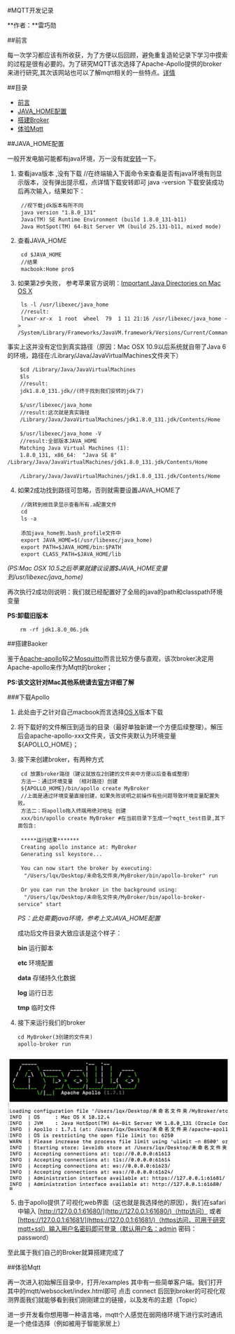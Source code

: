 #MQTT开发记录


**作者：**雷巧勋


##前言

每一次学习都应该有所收获，为了方便以后回顾，避免重复造轮记录下学习中摸索的过程是很有必要的。为了研究MQTT该次选择了Apache-Apollo提供的broker来进行研究,其次该网站也可以了解mqtt相关的一些特点。[详情](http://activemq.apache.org/apollo/index.html)

##目录

* [前言](##前言)
* [JAVA_HOME配置](##JAVA_HOME配置)
* [搭建Broker](##搭建Baoker)
* [体验Mqtt](##体验Mqtt)


##JAVA_HOME配置

一般开发电脑可能都有java环境，万一没有就[安转](http://www.oracle.com/technetwork/java/javase/downloads/jdk8-downloads-2133151.html)一下。

1. 查看java版本 ,没有下载
	//在终端输入下面命令来查看是否有java环境有则显示版本，没有弹出提示框，点详情下载安转即可
	java -version
下载安装成功后再次输入，结果如下：
		
		//视下载jdk版本有所不同
		java version "1.8.0_131"
		Java(TM) SE Runtime Environment (build 1.8.0_131-b11)
		Java HotSpot(TM) 64-Bit Server VM (build 25.131-b11, mixed mode)
		
2. 查看JAVA_HOME

		cd $JAVA_HOME
		//结果
		macbook:Home pro$ 
3. 如果第2步失败，
参考苹果官方说明：[Important Java Directories on Mac OS X](https://developer.apple.com/library/content/qa/qa1170/_index.html)


		ls -l /usr/libexec/java_home
		//result:
		lrwxr-xr-x  1 root  wheel  79  1 11 21:16 /usr/libexec/java_home -> /System/Library/Frameworks/JavaVM.framework/Versions/Current/Commands/java_home	
事实上这并没有定位到真实路径（原因：Mac OSX 10.9以后系统就自带了Java 6的环境，路径在:/Library/Java/JavaVirtualMachines文件夹下）
		
		$cd /Library/Java/JavaVirtualMachines
		$ls
		//result:
		jdk1.8.0_131.jdk//(终于找到我们安转的jdk了)
		
		$/usr/libexec/java_home
		//result:这次就是真实路径
		/Library/Java/JavaVirtualMachines/jdk1.8.0_131.jdk/Contents/Home
		
		$/usr/libexec/java_home -V 
		//result:全部版本JAVA_HOME
		Matching Java Virtual Machines (1):
    	1.8.0_131, x86_64:	"Java SE 8"	/Library/Java/JavaVirtualMachines/jdk1.8.0_131.jdk/Contents/Home

		/Library/Java/JavaVirtualMachines/jdk1.8.0_131.jdk/Contents/Home
		
	
4. 如果2成功找到路径可忽略，否则就需要设置JAVA_HOME了
		
		//跳转到根目录显示查看所有.a配置文件
		cd
		ls -a
		
		添加java_home到.bash_profile文件中
		export JAVA_HOME=$(/usr/libexec/java_home)
		export PATH=$JAVA_HOME/bin:$PATH
		export CLASS_PATH=$JAVA_HOME/lib
*(PS:Mac OSX 10.5之后苹果就建议设置$JAVA_HOME变量到/usr/libexec/java_home)*

再次执行2成功则说明：我们就已经配置好了全局的java的path和classpath环境变量

**PS:卸载旧版本**

		rm -rf jdk1.8.0_06.jdk

##搭建Baoker

鉴于[Apache-apollo](http://activemq.apache.org/apollo/download.html)较之[Mosquitto](http://mosquitto.org)而言比较方便与直观，该次broker决定用Apache-apollo来作为Mqtt的broker；

**PS:该文这针对Mac其他系统请去[官方](http://activemq.apache.org/apollo)详细了解**

###下载Apollo

1. 此处由于之针对自己macbook而言选择[OS X](http://apache.fayea.com/activemq/activemq-apollo/1.7.1/apache-apollo-1.7.1-unix-distro.tar.gz)版本下载
2. 将下载好的文件解压到适当的目录（最好单独新建一个方便后续整理）。解压后会apache-apollo-xxx文件夹，该文件夹默认为环境变量${APOLLO_HOME}；
3. 接下来创建broker，有两种方式

		cd 放置broker路径（建议就放在2创建的文件夹中方便以后查看或整理）
		方法一：通过环境变量 （相对路径）创建
		${APOLLO_HOME}/bin/apollo create MyBroker
		//上面是通过环境变量直接创建，如果失败说明之前操作有些问题导致环境变量配置失败。
		方法二：将apollo拖入终端用绝对地址 创建
		xxx/bin/apollo create MyBroker #在当前目录下生成一个mqtt_test目录,其下面包含:
		
		*****运行结果*******
		Creating apollo instance at: MyBroker
		Generating ssl keystore...

		You can now start the broker by executing:  
		 "/Users/lqx/Desktop/未命名文件夹/MyBroker/bin/apollo-broker" run

		Or you can run the broker in the background using:
		 "/Users/lqx/Desktop/未命名文件夹/MyBroker/bin/apollo-broker-service" start
		 


	*PS：此处需要java环境，参考上文JAVA_HOME配置*

	成功后文件目录大致应该是这个样子：

	**bin**  运行脚本
	
 	**etc** 环境配置
 	
 	**data** 存储持久化数据
 	
 	**log**  运行日志
 	
 	**tmp** 临时文件


4.  接下来运行我们的broker
		
		cd MyBroker(3创建的文件夹)
		apollo-broker run
![apollo运行结果](img/apollo-run-result.png)


5. 由于apollo提供了可视化web界面（这也就是我选择他的原因），我们在safari中输入
	[http://127.0.0.1:61680/](http://127.0.0.1:61680/)（http访问） 或者 [https://127.0.0.1:61681/](https://127.0.0.1:61681/)（https访问，可用于研究mqtt+ssl）输入用户名密码即可登录（默认用户名：admin 密码：password）

至此属于我们自己的Broker就算搭建完成了

##体验Mqtt


再一次进入初始解压目录中，打开/examples 其中有一些简单客户端。我们打开其中的mqtt/websocket/index.html即可 点击 connect 后回到broker的可视化观测界面我们就能够看到我们刚刚建立的链接，以及发布的主题（Topic）

进一步开发看你想用哪一种语言咯，mqtt个人感觉在弱网络环境下进行实时通讯是一个绝佳选择（例如被用于智能家居上）


		